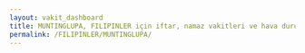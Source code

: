 ```yaml
---
layout: vakit_dashboard
title: MUNTINGLUPA, FILIPINLER için iftar, namaz vakitleri ve hava durumu - ilçe/eyalet seç
permalink: /FILIPINLER/MUNTINGLUPA/
---
```


<script type="text/javascript">
  var GLOBAL_COUNTRY = 'FILIPINLER';
  var GLOBAL_CITY = 'MUNTINGLUPA';
  var GLOBAL_STATE = '';
  var lat = 72;
  var lon = 21;
</script>
